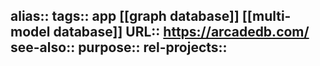 alias::
tags:: app [[graph database]] [[multi-model database]]
URL:: https://arcadedb.com/
see-also::
purpose::
rel-projects::
-

